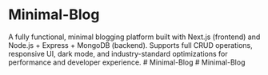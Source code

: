 # Minimal-Blog
A fully functional, minimal blogging platform built with Next.js (frontend) and Node.js + Express + MongoDB (backend). Supports full CRUD operations, responsive UI, dark mode, and industry-standard optimizations for performance and developer experience.
#   M i n i m a l - B l o g  
 #   M i n i m a l - B l o g  
 